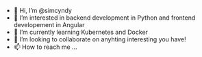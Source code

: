 - 👋 Hi, I’m @simcyndy
- 👀 I’m interested in backend development in Python and frontend developement in Angular
- 🌱 I’m currently learning Kubernetes and Docker
- 💞️ I’m looking to collaborate on anyhting interesting you have!
- 📫 How to reach me ...

<!---
simcyndy/simcyndy is a ✨ special ✨ repository because its `README.md` (this file) appears on your GitHub profile.
You can click the Preview link to take a look at your changes.
--->
